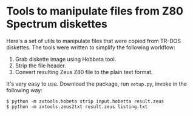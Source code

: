 # Tools to manipulate files from Z80 Spectrum diskettes #

Here's a set of utils to manipulate files that were copied from TR-DOS diskettes. The tools were written to simplify the following workflow:

1. Grab diskette image using Hobbeta tool.
2. Strip the file header.
3. Convert resulting Zeus Z80 file to the plain text format.

It's very easy to use. Download the package, run `setup.py`, invoke in the following way:
```
$ python -m zxtools.hobeta strip input.hobetta result.zeus
$ python -m zxtools.zeus2txt result.zeus listing.txt
```
